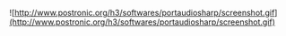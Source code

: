 ![http://www.postronic.org/h3/softwares/portaudiosharp/screenshot.gif](http://www.postronic.org/h3/softwares/portaudiosharp/screenshot.gif)


